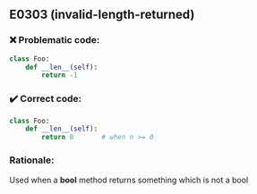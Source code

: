 ## E0303 (invalid-length-returned)

### :x: Problematic code:

```python
class Foo:
    def __len__(self):
        return -1
```

### :heavy_check_mark: Correct code:

```python
class Foo:
    def __len__(self):
        return 0       # when n >= 0
```

### Rationale:

Used when a __bool__ method returns something which is not a bool


